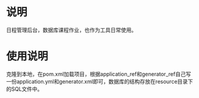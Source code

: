 # 说明

日程管理后台，数据库课程作业，也作为工具日常使用。

# 使用说明

克隆到本地，在pom.xml加载项目，根据application_ref和generator_ref自己写一份application.yml和generator.xml即可，数据库的结构存放在resource目录下的SQL文件中。
